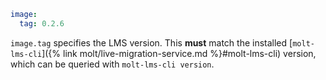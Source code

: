 ~~~ yaml
image:
  tag: 0.2.6  
~~~

`image.tag` specifies the LMS version. This **must** match the installed [`molt-lms-cli`]({% link molt/live-migration-service.md %}#molt-lms-cli) version, which can be queried with `molt-lms-cli version`.